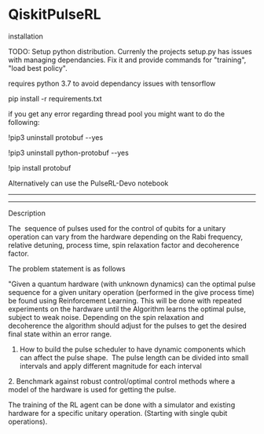 # QiskitPulseRL

installation

TODO: Setup python distribution. Currenly the projects setup.py has issues with managing dependancies. Fix it and provide commands for "training", "load best policy".

requires python 3.7 to avoid dependancy issues with tensorflow

pip install -r requirements.txt

if you get any error regarding thread pool you might want to do the following: 

!pip3 uninstall protobuf --yes

!pip3 uninstall python-protobuf --yes

!pip install protobuf 

Alternatively can use the PulseRL-Devo notebook

____________________________________________________________________________________________________________________________________
____________________________________________________________________________________________________________________________________
Description

The  sequence of pulses used for the control of qubits for a unitary operation can vary from the hardware depending on the Rabi frequency, relative detuning, process time, spin relaxation factor and decoherence factor.

The problem statement is as follows

"Given a quantum hardware (with unknown dynamics) can the optimal pulse sequence for a given unitary operation (performed in the give process time) be found using Reinforcement Learning. This will be done with repeated experiments on the hardware until the Algorithm learns the optimal pulse, subject to weak noise. Depending on the spin relaxation and decoherence the algorithm should adjust for the pulses to get the desired final state within an error range. 


1. How to build the pulse scheduler to have dynamic components which can affect the pulse shape.  The pulse length can be divided into small intervals and apply different magnitude for each interval

2. Benchmark against robust control/optimal control methods where a model of the hardware is used for getting the pulse.

The training of the RL agent can be done with a simulator and existing hardware for a specific unitary operation. (Starting with single qubit operations).
